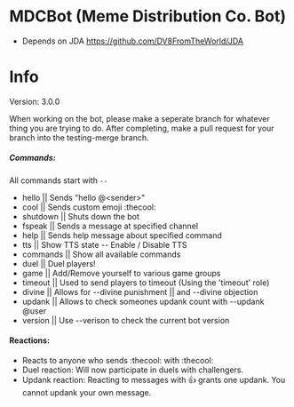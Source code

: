 # MDCBot (Meme Distribution Co. Bot)
- Depends on JDA https://github.com/DV8FromTheWorld/JDA

# Info
Version: 3.0.0

When working on the bot, please make a seperate branch for whatever thing you are trying to do. After completing, make a pull request for your branch into the testing-merge branch.

##### Commands:
All commands start with `--`
* hello || Sends \"hello @\<sender>\"
* cool || Sends custom emoji :thecool:
* shutdown || Shuts down the bot
* fspeak || Sends a message at specified channel
* help || Sends help message about specified command
* tts || Show TTS state -- Enable / Disable TTS
* commands || Show all available commands
* duel || Duel players!
* game || Add/Remove yourself to various game groups
* timeout || Used to send players to timeout (Using the 'timeout' role)
* divine || Allows for --divine punishment || and --divine objection
* updank || Allows to check someones updank count with --updank @user
* version || Use --verison to check the current bot version

#### Reactions:
* Reacts to anyone who sends :thecool: with :thecool:
* Duel reaction: Will now participate in duels with challengers.
* Updank reaction: Reacting to messages with :+1: grants one updank. You cannot updank your own message.
